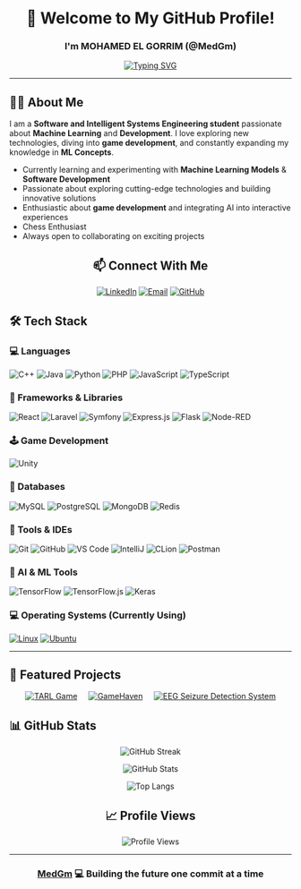 <div align="center">

# 👋 Welcome to My GitHub Profile!

### I'm MOHAMED EL GORRIM (@MedGm)

[![Typing SVG](https://readme-typing-svg.herokuapp.com?font=Fira+Code&pause=1000&color=2E9EFF&center=true&vCenter=true&random=false&width=435&lines=Software+Engineering+Student;AI+Enthusiast;Full+Stack+Developer;Game+Dev+Explorer)](https://git.io/typing-svg)

</div>

---


## 👨‍💻 About Me

I am a **Software and Intelligent Systems Engineering student** passionate about **Machine Learning** and **Development**. I love exploring new technologies, diving into **game development**, and constantly expanding my knowledge in **ML Concepts**.

- Currently learning and experimenting with **Machine Learning Models** & **Software Development**
- Passionate about exploring cutting-edge technologies and building innovative solutions
- Enthusiastic about **game development** and integrating AI into interactive experiences
- Chess Enthusiast
- Always open to collaborating on exciting projects

<div align="center">

## 📫 Connect With Me
[![LinkedIn](https://img.shields.io/badge/LinkedIn-0A66C2?style=for-the-badge&logo=linkedin&logoColor=white)](https://www.linkedin.com/in/mohamed-el-gorrim-8052822a0/)
[![Email](https://img.shields.io/badge/Email-EA4335?style=for-the-badge&logo=gmail&logoColor=white)](mailto:elgorrim.mohamed@etu.uae.ac.ma)
[![GitHub](https://img.shields.io/badge/GitHub-181717?style=for-the-badge&logo=github&logoColor=white)](https://github.com/MedGm)

</div>

## 🛠 Tech Stack

### 💻 Languages
![C++](https://img.shields.io/badge/C++-00599C?style=for-the-badge&logo=cplusplus&logoColor=white)
![Java](https://img.shields.io/badge/Java-ED8B00?style=for-the-badge&logo=java&logoColor=white)
![Python](https://img.shields.io/badge/Python-FFD43B?style=for-the-badge&logo=python&logoColor=blue)
![PHP](https://img.shields.io/badge/PHP-8892BF?style=for-the-badge&logo=php&logoColor=white)
![JavaScript](https://img.shields.io/badge/JavaScript-F7E017?style=for-the-badge&logo=javascript&logoColor=black)
![TypeScript](https://img.shields.io/badge/TypeScript-3178C6?style=for-the-badge&logo=typescript&logoColor=white)

### 🧱 Frameworks & Libraries
![React](https://img.shields.io/badge/React-20232A?style=for-the-badge&logo=react&logoColor=61DAFB)
![Laravel](https://img.shields.io/badge/Laravel-FF2D20?style=for-the-badge&logo=laravel&logoColor=white)
![Symfony](https://img.shields.io/badge/Symfony-000000?style=for-the-badge&logo=symfony&logoColor=white)
![Express.js](https://img.shields.io/badge/Express.js-404D59?style=for-the-badge&logo=express&logoColor=white)
![Flask](https://img.shields.io/badge/Flask-000000?style=for-the-badge&logo=flask&logoColor=white)
![Node-RED](https://img.shields.io/badge/Node--RED-BB2C00?style=for-the-badge&logo=nodered&logoColor=white)

### 🕹️ Game Development
![Unity](https://img.shields.io/badge/Unity-100000?style=for-the-badge&logo=unity&logoColor=white)

### 💾 Databases
![MySQL](https://img.shields.io/badge/MySQL-00758F?style=for-the-badge&logo=mysql&logoColor=white)
![PostgreSQL](https://img.shields.io/badge/PostgreSQL-4169E1?style=for-the-badge&logo=postgresql&logoColor=white)
![MongoDB](https://img.shields.io/badge/MongoDB-4EA94B?style=for-the-badge&logo=mongodb&logoColor=white)
![Redis](https://img.shields.io/badge/Redis-BB2C00?style=for-the-badge&logo=redis&logoColor=white)

### 🧪 Tools & IDEs
![Git](https://img.shields.io/badge/Git-F05032?style=for-the-badge&logo=git&logoColor=white)
![GitHub](https://img.shields.io/badge/GitHub-181717?style=for-the-badge&logo=github&logoColor=white)
![VS Code](https://img.shields.io/badge/VSCode-007ACC?style=for-the-badge&logo=visualstudiocode&logoColor=white)
![IntelliJ](https://img.shields.io/badge/IntelliJ-000000?style=for-the-badge&logo=intellijidea&logoColor=white)
![CLion](https://img.shields.io/badge/CLion-0A0F3D?style=for-the-badge&logo=clion&logoColor=white)
![Postman](https://img.shields.io/badge/Postman-FF6C37?style=for-the-badge&logo=postman&logoColor=white)

### 🧠 AI & ML Tools
![TensorFlow](https://img.shields.io/badge/TensorFlow-FF6F00?style=for-the-badge&logo=tensorflow&logoColor=white)
![TensorFlow.js](https://img.shields.io/badge/tensorflow.js-ffff19?style=for-the-badge&logo=tensorflow&logoColor=grey)
![Keras](https://img.shields.io/badge/Keras-D00000?style=for-the-badge&logo=keras&logoColor=white)

### 💻 Operating Systems (Currently Using)
[![Linux](https://img.shields.io/badge/Linux-FCC624?style=for-the-badge&logo=linux&logoColor=black)](https://github.com/MedGm)
[![Ubuntu](https://img.shields.io/badge/Ubuntu-E95420?style=for-the-badge&logo=ubuntu&logoColor=white)](https://github.com/MedGm)

---

## 🌟 Featured Projects

<div align="center" style="display: flex; flex-wrap: wrap; justify-content: center; gap: 20px;">

  <a href="https://github.com/MedGm/TARL-Game" target="_blank">
    <img src="https://github-readme-stats.vercel.app/api/pin/?username=MedGm&repo=TARL-Game&theme=tokyonight" alt="TARL Game" />
  </a>

  <a href="https://github.com/MedGm/GameHaven" target="_blank">
    <img src="https://github-readme-stats.vercel.app/api/pin/?username=MedGm&repo=GameHaven&theme=tokyonight" alt="GameHaven" />
  </a>

  <a href="https://github.com/MedGm/EEG-Seizure-Detection-System" target="_blank">
    <img src="https://github-readme-stats.vercel.app/api/pin/?username=MedGm&repo=EEG-Seizure-Detection-System&theme=tokyonight" alt="EEG Seizure Detection System" />
  </a>

</div>


## 📊 GitHub Stats

<div align="center">

![GitHub Streak](https://streak-stats.demolab.com?user=MedGm&theme=tokyonight&hide_border=true)
  
![GitHub Stats](https://github-readme-stats.vercel.app/api?username=MedGm&show_icons=true&theme=tokyonight&hide_border=true&count_private=true)

![Top Langs](https://github-readme-stats.vercel.app/api/top-langs/?username=MedGm&layout=compact&theme=tokyonight&hide_border=true)

</div>

<div align="center">

## 📈 Profile Views
![Profile Views](https://komarev.com/ghpvc/?username=medgm&color=blueviolet&style=for-the-badge)

---
### [MedGm](https://github.com/MedGm) 💻 Building the future one commit at a time

</div>

<!---
MedGm/MedGm is a ✨ special ✨ repository because its `README.md` (this file) appears on your GitHub profile.
You can click the Preview link to take a look at your changes.
--->
